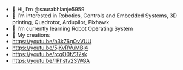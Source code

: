 - 👋 Hi, I’m @saurabhlanje5959
- 👀 I’m interested in Robotics, Controls and Embedded Systems, 3D printing, Quadrotor, Ardupilot, Pixhawk
- 🌱 I’m currently learning Robot Operating System
- 💞️ My creations
- https://youtu.be/h3k76gOvVUU
- https://youtu.be/5jKvRVuMBj4
- https://youtu.be/rcqO0tZ32sk
- https://youtu.be/rPhstv2SWGA
<!---
saurabhlanje5959/saurabhlanje5959 is a ✨ special ✨ repository because its `README.md` (this file) appears on your GitHub profile.
You can click the Preview link to take a look at your changes.
--->
